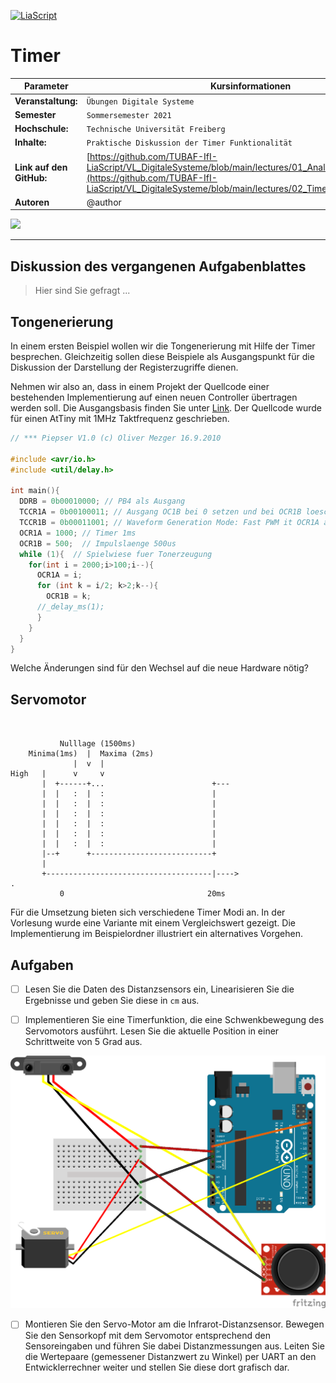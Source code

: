 <!--
author:   Sebastian Zug, Karl Fessel
email:    sebastian.zug@informatik.tu-freiberg.de

version:  0.0.2
language: de
narrator: Deutsch Female

import:  https://raw.githubusercontent.com/liascript-templates/plantUML/master/README.md
         https://github.com/LiaTemplates/AVR8js/main/README.md
         https://github.com/liascript/CodeRunner
         https://github.com/LiaTemplates/Pyodide

icon: https://upload.wikimedia.org/wikipedia/commons/d/de/Logo_TU_Bergakademie_Freiberg.svg
-->

[![LiaScript](https://raw.githubusercontent.com/LiaScript/LiaScript/master/badges/course.svg)](https://liascript.github.io/course/?https://github.com/TUBAF-IfI-LiaScript/VL_DigitaleSysteme/main/exercises/02_Timer.md#1)

# Timer

| Parameter                | Kursinformationen                                                                                                                                                                    |
| ------------------------ | ------------------------------------------------------------------------------------------------------------------------------------------------------------------------------------ |
| **Veranstaltung:**       | `Übungen Digitale Systeme`                                                                                                                                                      |
| **Semester**             | `Sommersemester 2021`                                                                                                                                                                |
| **Hochschule:**          | `Technische Universität Freiberg`                                                                                                                                                    |
| **Inhalte:**             | `Praktische Diskussion der Timer Funktionalität`                                                                                            |
| **Link auf den GitHub:** | [https://github.com/TUBAF-IfI-LiaScript/VL_DigitaleSysteme/blob/main/lectures/01_AnalogDigitalWandler.md](https://github.com/TUBAF-IfI-LiaScript/VL_DigitaleSysteme/blob/main/lectures/02_Timer.md) |
| **Autoren**              | @author                                                                                                                                                                              |

![](https://media.giphy.com/media/3gttGAxMSSofe/giphy-downsized.gif)

---

## Diskussion des vergangenen Aufgabenblattes

> Hier sind Sie gefragt ...


## Tongenerierung

In einem ersten Beispiel wollen wir die Tongenerierung mit Hilfe der Timer besprechen. Gleichzeitig sollen diese Beispiele als Ausgangspunkt für die Diskussion der Darstellung der Registerzugriffe dienen.

Nehmen wir also an, dass in einem Projekt der Quellcode einer bestehenden Implementierung auf einen neuen Controller übertragen werden soll. Die Ausgangsbasis finden Sie unter [Link](https://mezdata.de/avr/110_pieper/). Der Quellcode wurde für einen AtTiny mit 1MHz Taktfrequenz geschrieben.

```c
// *** Piepser V1.0 (c) Oliver Mezger 16.9.2010

#include <avr/io.h>
#include <util/delay.h>

int main(){
  DDRB = 0b00010000; // PB4 als Ausgang
  TCCR1A = 0b00100011; // Ausgang OC1B bei 0 setzen und bei OCR1B loeschen
  TCCR1B = 0b00011001; // Waveform Generation Mode: Fast PWM it OCR1A als Top, Timer mit CPU-CLK
  OCR1A = 1000; // Timer 1ms
  OCR1B = 500;  // Impulslaenge 500us
  while (1){  // Spielwiese fuer Tonerzeugung
    for(int i = 2000;i>100;i--){
      OCR1A = i;
      for (int k = i/2; k>2;k--){
        OCR1B = k;
      //_delay_ms(1);
      }
    }
  }
}
```

Welche Änderungen sind für den Wechsel auf die neue Hardware nötig?

## Servomotor

<!--
style="width: 80%; min-width: 420px; max-width: 720px;"
-->
```ascii


           Nulllage (1500ms)
    Minima(1ms)  |  Maxima (2ms)
              |  v  |
High   |      v     v                
       |  +------+...                        +---                            
       |  |   :  |  :                        |     
       |  |   :  |  :                        |               
       |  |   :  |  :                        |               
       |  |   :  |  :                        |               
       |  |   :  |  :                        |                             
       |  |   :  |  :                        |   
       |--+      +---------------------------+
       |
       +-------------------------------------|---->                           .
           0                                20ms
```

Für die Umsetzung bieten sich verschiedene Timer Modi an. In der Vorlesung wurde eine Variante mit einem Vergleichswert gezeigt. Die Implementierung im Beispielordner illustriert ein alternatives Vorgehen.



## Aufgaben

- [ ] Lesen Sie die Daten des Distanzsensors ein, Linearisieren Sie die Ergebnisse und geben Sie diese in `cm` aus.

- [ ] Implementieren Sie eine Timerfunktion, die eine Schwenkbewegung des Servomotors ausführt. Lesen Sie die aktuelle Position in einer Schrittweite von 5 Grad aus.

![Bild](../images/exercises/Scanner.png "Möglicher Aufbau des Scanners")

- [ ] Montieren Sie den Servo-Motor am die Infrarot-Distanzsensor. Bewegen Sie den Sensorkopf mit dem Servomotor entsprechend den Sensoreingaben und führen Sie dabei Distanzmessungen aus. Leiten Sie die Wertepaare (gemessener Distanzwert zu Winkel) per UART an den Entwicklerrechner weiter und stellen Sie diese dort grafisch dar.
